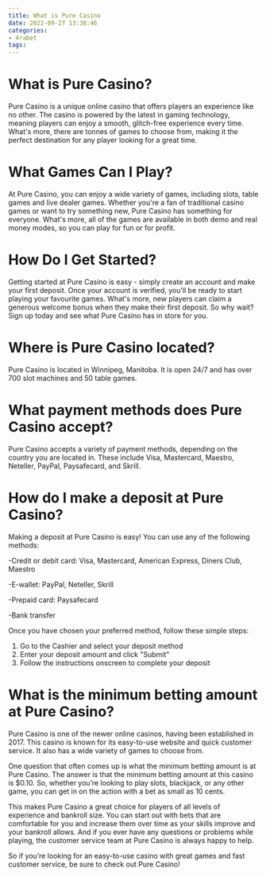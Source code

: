 ```yaml
---
title: What is Pure Casino
date: 2022-09-27 13:38:46
categories:
- 4rabet
tags:
---
```



#  What is Pure Casino?

Pure Casino is a unique online casino that offers players an experience like no other. The casino is powered by the latest in gaming technology, meaning players can enjoy a smooth, glitch-free experience every time. What's more, there are tonnes of games to choose from, making it the perfect destination for any player looking for a great time.

# What Games Can I Play?

At Pure Casino, you can enjoy a wide variety of games, including slots, table games and live dealer games. Whether you're a fan of traditional casino games or want to try something new, Pure Casino has something for everyone. What's more, all of the games are available in both demo and real money modes, so you can play for fun or for profit.

# How Do I Get Started?

Getting started at Pure Casino is easy - simply create an account and make your first deposit. Once your account is verified, you'll be ready to start playing your favourite games. What's more, new players can claim a generous welcome bonus when they make their first deposit. So why wait? Sign up today and see what Pure Casino has in store for you.

#  Where is Pure Casino located?

Pure Casino is located in Winnipeg, Manitoba. It is open 24/7 and has over 700 slot machines and 50 table games.

#  What payment methods does Pure Casino accept?

Pure Casino accepts a variety of payment methods, depending on the country you are located in. These include Visa, Mastercard, Maestro, Neteller, PayPal, Paysafecard, and Skrill.

#  How do I make a deposit at Pure Casino?

Making a deposit at Pure Casino is easy! You can use any of the following methods:

-Credit or debit card: Visa, Mastercard, American Express, Diners Club, Maestro

-E-wallet: PayPal, Neteller, Skrill

-Prepaid card: Paysafecard

-Bank transfer

Once you have chosen your preferred method, follow these simple steps:

1. Go to the Cashier and select your deposit method
2. Enter your deposit amount and click "Submit"
3. Follow the instructions onscreen to complete your deposit

#  What is the minimum betting amount at Pure Casino?

Pure Casino is one of the newer online casinos, having been established in 2017. This casino is known for its easy-to-use website and quick customer service. It also has a wide variety of games to choose from.

One question that often comes up is what the minimum betting amount is at Pure Casino. The answer is that the minimum betting amount at this casino is $0.10. So, whether you’re looking to play slots, blackjack, or any other game, you can get in on the action with a bet as small as 10 cents.

This makes Pure Casino a great choice for players of all levels of experience and bankroll size. You can start out with bets that are comfortable for you and increase them over time as your skills improve and your bankroll allows. And if you ever have any questions or problems while playing, the customer service team at Pure Casino is always happy to help.

So if you’re looking for an easy-to-use casino with great games and fast customer service, be sure to check out Pure Casino!
